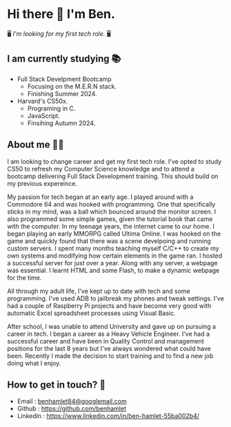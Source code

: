 # Hi there 👋 I'm Ben.
:desktop_computer: _I'm looking for my first tech role._ :desktop_computer:

## I am currently studying :books:

+ Full Stack Develpment Bootcamp
    + Focusing on the M.E.R.N stack.
    + Finishing Summer 2024.
+ Harvard's CS50x.
    + Programing in C.
    + JavaScript.
    + Finsihing Autumn 2024.

## About me :standing_man:

I am looking to change career and get my first tech role. I've opted to study CS50 to refresh my Computer Science knowledge and to attend a bootcamp delivering Full Stack Development training. This should build on my previous expereince.

My passion for tech began at an early age. I played around with a Commodore 64 and was hooked with programming. One that specifically sticks in my mind, was a ball which bounced around the monitor screen. I also programmed some simple games, given the tutorial book that came with the computer. In my teenage years, the internet came to our home. I began playing an early MMORPG called Ultima Online. I was hooked on the game and quickly found that there was a scene develpoing and running custom servers. I spent many months teaching myself C/C++ to create my own systems and modifying how certain elements in the game ran. I hosted a successful server for just over a year. Along with any server, a webpage was essential. I learnt HTML and some Flash, to make a dynamic webpage for the time.

All through my adult life, I've kept up to date with tech and some programming. I've used ADB to jailbreak my phones and tweak settings. I've had a couple of Raspberry Pi projects and have become very good with automatic Excel spreadsheet processes using Visual Basic.

After school, I was unable to attend University and gave up on pursuing a career in tech. I began a career as a Heavy Vehicle Engineer. I've had a successful career and have been in Quality Control and management positions for the last 8 years but I've always wondered what could have been. Recently I made the decision to start training and to find a new job doing what I enjoy.

## How to get in touch? :e-mail:

+ Email : benhamlet84@googlemail.com
+ Github : https://github.com/benhamlet
+ Linkedin : https://www.linkedin.com/in/ben-hamlet-55ba002b4/



<!--
**benhamlet/benhamlet** is a ✨ _special_ ✨ repository because its `README.md` (this file) appears on your GitHub profile.

Here are some ideas to get you started:

- 🔭 I’m currently working on ...
- 🌱 I’m currently learning ...
- 👯 I’m looking to collaborate on ...
- 🤔 I’m looking for help with ...
- 💬 Ask me about ...
- 📫 How to reach me: ...
- 😄 Pronouns: ...
- ⚡ Fun fact: ...
-->
